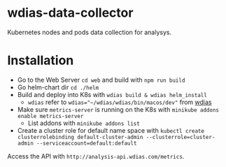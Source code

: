 # wdias-data-collector
Kubernetes nodes and pods data collection for analysys.

# Installation
-  Go to the Web Server `cd web` and build with `npm run build`
- Go helm-chart dir `cd ./helm`
- Build and deploy into K8s with `wdias build & wdias helm_install`
  - `wdias` refer to `wdias="~/wdias/wdias/bin/macos/dev"` from [wdias](https://github.com/wdias/wdias)
- Make sure `metrics-server` is running on the K8s with `minikube addons enable metrics-server`
  - List addons with `minikube addons list`
- Create a cluster role for default name space with `kubectl create clusterrolebinding default-cluster-admin --clusterrole=cluster-admin --serviceaccount=default:default`

Access the API with `http://analysis-api.wdias.com/metrics`.